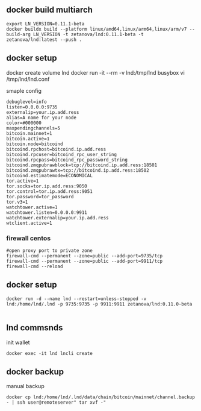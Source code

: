 ## docker build multiarch 
```
export LN_VERSION=0.11.1-beta
docker buildx build --platform linux/amd64,linux/arm64,linux/arm/v7 --build-arg LN_VERSION -t zetanova/lnd:0.11.1-beta -t zetanova/lnd:latest --push .
```

## docker setup

docker create volume lnd
docker run -it --rm -v lnd:/tmp/lnd busybox vi /tmp/lnd/lnd.conf

smaple config
```
debuglevel=info
listen=0.0.0.0:9735
externalip=your.ip.add.ress
alias=A name for your node
color=#000000
maxpendingchannels=5
bitcoin.mainnet=1
bitcoin.active=1
bitcoin.node=bitcoind
bitcoind.rpchost=bitcoind.ip.add.ress
bitcoind.rpcuser=bitcoind_rpc_user_string
bitcoind.rpcpass=bitcoind_rpc_password_string
bitcoind.zmqpubrawblock=tcp://bitcoind.ip.add.ress:18501
bitcoind.zmqpubrawtx=tcp://bitcoind.ip.add.ress:18502
bitcoind.estimatemode=ECONOMICAL
tor.active=1
tor.socks=tor.ip.add.ress:9050
tor.control=tor.ip.add.ress:9051
tor.password=tor_password
tor.v3=1
watchtower.active=1
watchtower.listen=0.0.0.0:9911
watchtower.externalip=your.ip.add.ress
wtclient.active=1
```

### firewall centos
```
#open proxy port to private zone
firewall-cmd --permanent --zone=public --add-port=9735/tcp 
firewall-cmd --permanent --zone=public --add-port=9911/tcp 
firewall-cmd --reload
```

## docker setup
```
docker run -d --name lnd --restart=unless-stopped -v lnd:/home/lnd/.lnd -p 9735:9735 -p 9911:9911 zetanova/lnd:0.11.0-beta
   
```

## lnd commsnds

init wallet
```
docker exec -it lnd lncli create
```

## docker backup

manual backup
```
docker cp lnd:/home/lnd/.lnd/data/chain/bitcoin/mainnet/channel.backup - | ssh user@remoteserver" tar xvf -"
```